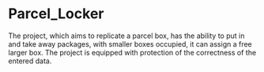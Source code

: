 # Parcel_Locker

The project, which aims to replicate a parcel box, has the ability to put in and take away packages, with smaller boxes occupied, it can assign a free larger box. The project is equipped with protection of the correctness of the entered data.
